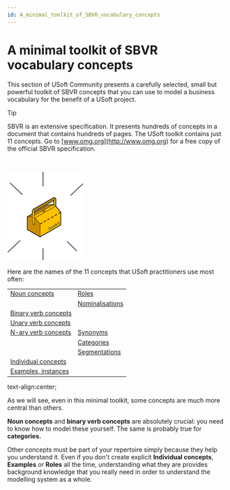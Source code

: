 ```yaml
---
id: A_minimal_toolkit_of_SBVR_vocabulary_concepts
---
```


# A minimal toolkit of SBVR vocabulary concepts

This section of USoft Community presents a carefully selected, small but powerful toolkit of SBVR concepts that you can use to model a business vocabulary for the benefit of a USoft project.

> [!TIP]
> SBVR is an extensive specification. It presents hundreds of concepts in a document that contains hundreds of pages. The USoft toolkit contains just 11 concepts. Go to [www.omg.org](http://www.omg.org) for a free copy of the official SBVR specification.

 

![](./assets/2ed36c36-bd2f-4a1f-934b-4034b50c21ef.png)

Here are the names of the 11 concepts that USoft practitioners use most often:

|        |        |
|--------|--------|
|[Noun concepts](/docs/Business_rules/Vocabulary_concepts/Noun_concepts.md)|[Roles](/docs/Business_rules/Vocabulary_concepts/Roles.md)|
|        |[Nominalisations](/docs/Business_rules/Vocabulary_concepts/Nominalisations.md)|
|[Binary verb concepts](/docs/Business_rules/Vocabulary_concepts/Binary_verb_concepts.md)|        |
|[Unary verb concepts](/docs/Business_rules/Vocabulary_concepts/Unary_verb_concepts.md)|        |
|[N-ary verb concepts](/docs/Business_rules/Vocabulary_concepts/Nary_verb_concepts.md)|[Synonyms](/docs/Business_rules/Vocabulary_concepts/Synonyms.md)|
|        |[Categories](/docs/Business_rules/Vocabulary_concepts/Categories.md)|
|        |[Segmentations](/docs/Business_rules/Vocabulary_concepts/Categories.md)|
|[Individual concepts](/docs/Business_rules/Vocabulary_concepts/Individual_concepts.md)|        |
|[Examples, instances](/docs/Business_rules/Vocabulary_concepts/Examples_instances.md)|        |



text-align:center; 

As we will see, even in this minimal toolkit, some concepts are much more central than others.

**Noun concepts** and **binary verb concepts** are absolutely crucial: you need to know how to model these yourself. The same is probably true for **categories.** 

Other concepts must be part of your repertoire simply because they help you understand it. Even if you don't create explicit **Individual concepts**, **Examples** or **Roles** all the time, understanding what they are provides background knowledge that you really need in order to understand the modelling system as a whole.